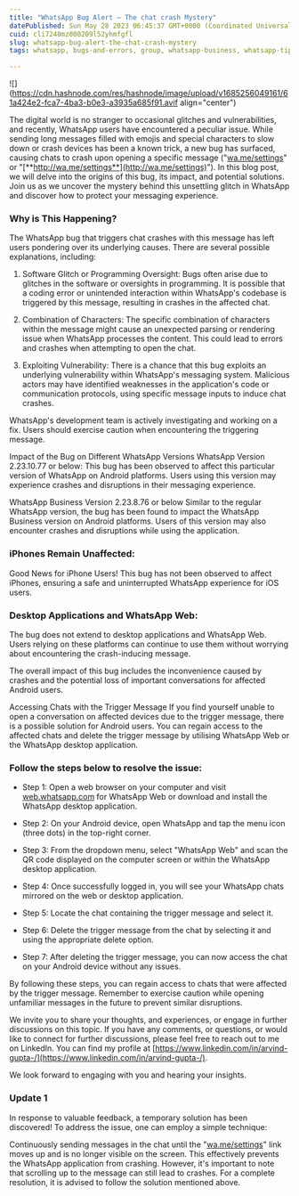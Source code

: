 ```yaml
---
title: "WhatsApp Bug Alert — The chat crash Mystery"
datePublished: Sun May 28 2023 06:45:37 GMT+0000 (Coordinated Universal Time)
cuid: cli7240mz000209l52yhmfgfl
slug: whatsapp-bug-alert-the-chat-crash-mystery
tags: whatsapp, bugs-and-errors, group, whatsapp-business, whatsapp-tips

---
```


![](https://cdn.hashnode.com/res/hashnode/image/upload/v1685256049161/61a424e2-fca7-4ba3-b0e3-a3935a685f91.avif align="center")

The digital world is no stranger to occasional glitches and vulnerabilities, and recently, WhatsApp users have encountered a peculiar issue. While sending long messages filled with emojis and special characters to slow down or crash devices has been a known trick, a new bug has surfaced, causing chats to crash upon opening a specific message ("[wa.me/settings](http://wa.me/settings)" or "[**http://wa.me/settings**](http://wa.me/settings)"). In this blog post, we will delve into the origins of this bug, its impact, and potential solutions. Join us as we uncover the mystery behind this unsettling glitch in WhatsApp and discover how to protect your messaging experience.

### Why is This Happening?

The WhatsApp bug that triggers chat crashes with this message has left users pondering over its underlying causes. There are several possible explanations, including:

1. Software Glitch or Programming Oversight: Bugs often arise due to glitches in the software or oversights in programming. It is possible that a coding error or unintended interaction within WhatsApp's codebase is triggered by this message, resulting in crashes in the affected chat.
    
2. Combination of Characters: The specific combination of characters within the message might cause an unexpected parsing or rendering issue when WhatsApp processes the content. This could lead to errors and crashes when attempting to open the chat.
    
3. Exploiting Vulnerability: There is a chance that this bug exploits an underlying vulnerability within WhatsApp's messaging system. Malicious actors may have identified weaknesses in the application's code or communication protocols, using specific message inputs to induce chat crashes.
    

WhatsApp's development team is actively investigating and working on a fix. Users should exercise caution when encountering the triggering message.

Impact of the Bug on Different WhatsApp Versions WhatsApp Version 2.23.10.77 or below: This bug has been observed to affect this particular version of WhatsApp on Android platforms. Users using this version may experience crashes and disruptions in their messaging experience.

WhatsApp Business Version 2.23.8.76 or below Similar to the regular WhatsApp version, the bug has been found to impact the WhatsApp Business version on Android platforms. Users of this version may also encounter crashes and disruptions while using the application.

### iPhones Remain Unaffected:

Good News for iPhone Users! This bug has not been observed to affect iPhones, ensuring a safe and uninterrupted WhatsApp experience for iOS users.

### Desktop Applications and WhatsApp Web:

The bug does not extend to desktop applications and WhatsApp Web. Users relying on these platforms can continue to use them without worrying about encountering the crash-inducing message.

The overall impact of this bug includes the inconvenience caused by crashes and the potential loss of important conversations for affected Android users.

Accessing Chats with the Trigger Message If you find yourself unable to open a conversation on affected devices due to the trigger message, there is a possible solution for Android users. You can regain access to the affected chats and delete the trigger message by utilising WhatsApp Web or the WhatsApp desktop application.

### Follow the steps below to resolve the issue:

* Step 1: Open a web browser on your computer and visit [web.whatsapp.com](http://web.whatsapp.com) for WhatsApp Web or download and install the WhatsApp desktop application.
    
* Step 2: On your Android device, open WhatsApp and tap the menu icon (three dots) in the top-right corner.
    
* Step 3: From the dropdown menu, select "WhatsApp Web" and scan the QR code displayed on the computer screen or within the WhatsApp desktop application.
    
* Step 4: Once successfully logged in, you will see your WhatsApp chats mirrored on the web or desktop application.
    
* Step 5: Locate the chat containing the trigger message and select it.
    
* Step 6: Delete the trigger message from the chat by selecting it and using the appropriate delete option.
    
* Step 7: After deleting the trigger message, you can now access the chat on your Android device without any issues.
    

By following these steps, you can regain access to chats that were affected by the trigger message. Remember to exercise caution while opening unfamiliar messages in the future to prevent similar disruptions.

We invite you to share your thoughts, and experiences, or engage in further discussions on this topic. If you have any comments, or questions, or would like to connect for further discussions, please feel free to reach out to me on LinkedIn. You can find my profile at [https://www.linkedin.com/in/arvind-gupta-/](https://www.linkedin.com/in/arvind-gupta-/).

We look forward to engaging with you and hearing your insights.

### Update 1

In response to valuable feedback, a temporary solution has been discovered! To address the issue, one can employ a simple technique:

Continuously sending messages in the chat until the "[wa.me/settings](http://wa.me/settings)" link moves up and is no longer visible on the screen. This effectively prevents the WhatsApp application from crashing. However, it's important to note that scrolling up to the message can still lead to crashes. For a complete resolution, it is advised to follow the solution mentioned above.